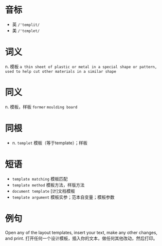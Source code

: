 # 音标

- 英 `/'templit/`
- 美 `/'tɛmplet/`

# 词义

n. 模板
`a thin sheet of plastic or metal in a special shape or pattern, used to help cut other materials in a similar shape`

# 同义

n. 模板，样板
`former` `moulding board`

# 同根

- n. `templet` 模板（等于template）；样板

# 短语

- `template matching` 模板匹配
- `template method` 模板方法，样版方法
- `document template` [计]文档模板
- `template argument` 模板实参；范本自变量；模板参数

# 例句

Open any of the layout templates, insert your text, make any other changes, and print.
打开任何一个设计模板，插入你的文本，做任何其他改动，然后打印。


